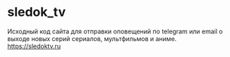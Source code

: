 # sledok_tv
Исходный код сайта для отправки оповещений по telegram или email  о выходе новых серий сериалов, мультфильмов и аниме.
https://sledoktv.ru
